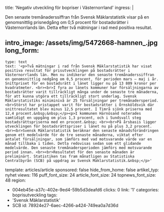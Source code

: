 title: 'Negativ utveckling för bopriser i Västernorrland'
ingress: |
  <p>Den senaste tremånaderssiffran från Svensk Mäklarstatistik visar på en genomsnittlig prisnedgång om 0,5 procent för bostadsrätter i Västernorrlands län. Detta efter två mätningar i rad med positiva resultat.
  </p>
  
intro_image: /assets/img/5472668-hamnen_.jpg
long_form:
  -
    type: text
    text: '<p>Två mätningar i rad från Svensk Mäklarstatistik har visat positiva resultat för prisutvecklingen på bostadsrätter i Västernorrlands län. Men nu indikerar den senaste tremånaderssiffran en genomsnittlig nedgång om 0,5 procent, för perioden mars – maj i år. Snittpriset för en bostadsrätt i länet ligger nu på 13 809 kronor per kvadratmeter. <br><br>I fyra av länets kommuner har försäljningarna av bostadsrätter varit tillräckligt många under de senaste tre månaderna, för att kunna utgöra ett tillräckligt stort underlag. Svensk Mäklarstatistiks miniminivå är 25 försäljningar per tremånadersperiod.<br>Störst har pristappet varit för bostadsrätter i Örnsköldsvik där snittresultatet blev minus 12,5 procent. I Timrå sjönk priserna med 12,4 procent.&nbsp;&nbsp;</p><p>I kommunen Härnösand noterades samtidigt en uppgång om plus 1,3 procent, och i Sundsvall steg bostadsrättspriserna med en procent.&nbsp; <br><br>På årsbasis ligger utvecklingen för bostadsrättspriser i länet nu på plus 3,2 procent. <br><br>Svensk Mäklarstatistik beräknar den senaste månadsförändringen genom ett medelvärde för de tre senaste månaderna, viktat efter antalet försäljningar, som jämförs med vad motsvarande värde var en månad tillbaka i tiden. Detta redovisas sedan som ett glidande medelvärde. Den senaste tremånadersperioden jämförs med motsvarande period innan. <br><br>Resultatet för den senaste månaden är preliminärt. Statistiken tas fram månatligen av Statistiska Centralbyrån (SCB) på uppdrag av Svensk Mäklarstatistik.&nbsp;</p>'
template: articles/article
sponsored: false
hide_from_home: false
artikel_typ: nyhet
views: 116
puff_font_size: 24
article_font_size: 24
topnews_font_size: 48
region:
  - 004eb45e-a37c-402e-9ed4-59b5d3deafd6
clicks: 0
link: '1'
categories: boprisutveckling
tags:
  - 'Svensk Mäklarstatistik'
  - SCB
id: 78924e27-6aec-4266-a424-749ea0a7d36d
